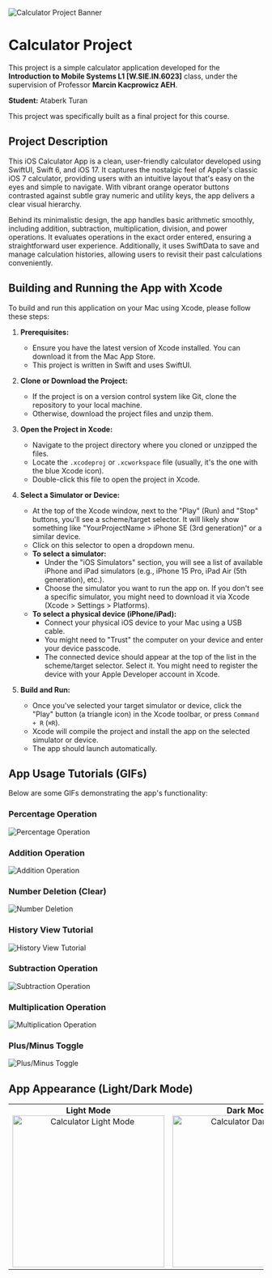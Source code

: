 ![Calculator Project Banner](banner.png)

# Calculator Project

This project is a simple calculator application developed for the **Introduction to Mobile Systems L1 [W.SIE.IN.6023]** class, under the supervision of Professor **Marcin Kacprowicz AEH**.

**Student:** Ataberk Turan

This project was specifically built as a final project for this course.

## Project Description

This iOS Calculator App is a clean, user-friendly calculator developed using SwiftUI, Swift 6, and iOS 17. It captures the nostalgic feel of Apple's classic iOS 7 calculator, providing users with an intuitive layout that's easy on the eyes and simple to navigate. With vibrant orange operator buttons contrasted against subtle gray numeric and utility keys, the app delivers a clear visual hierarchy.

Behind its minimalistic design, the app handles basic arithmetic smoothly, including addition, subtraction, multiplication, division, and power operations. It evaluates operations in the exact order entered, ensuring a straightforward user experience. Additionally, it uses SwiftData to save and manage calculation histories, allowing users to revisit their past calculations conveniently.

## Building and Running the App with Xcode

To build and run this application on your Mac using Xcode, please follow these steps:

1.  **Prerequisites:**
    *   Ensure you have the latest version of Xcode installed. You can download it from the Mac App Store.
    *   This project is written in Swift and uses SwiftUI.

2.  **Clone or Download the Project:**
    *   If the project is on a version control system like Git, clone the repository to your local machine.
    *   Otherwise, download the project files and unzip them.

3.  **Open the Project in Xcode:**
    *   Navigate to the project directory where you cloned or unzipped the files.
    *   Locate the `.xcodeproj` or `.xcworkspace` file (usually, it's the one with the blue Xcode icon).
    *   Double-click this file to open the project in Xcode.

4.  **Select a Simulator or Device:**
    *   At the top of the Xcode window, next to the "Play" (Run) and "Stop" buttons, you'll see a scheme/target selector. It will likely show something like "YourProjectName > iPhone SE (3rd generation)" or a similar device.
    *   Click on this selector to open a dropdown menu.
    *   **To select a simulator:**
        *   Under the "iOS Simulators" section, you will see a list of available iPhone and iPad simulators (e.g., iPhone 15 Pro, iPad Air (5th generation), etc.).
        *   Choose the simulator you want to run the app on. If you don't see a specific simulator, you might need to download it via Xcode (Xcode > Settings > Platforms).
    *   **To select a physical device (iPhone/iPad):**
        *   Connect your physical iOS device to your Mac using a USB cable.
        *   You might need to "Trust" the computer on your device and enter your device passcode.
        *   The connected device should appear at the top of the list in the scheme/target selector. Select it. You might need to register the device with your Apple Developer account in Xcode.

5.  **Build and Run:**
    *   Once you've selected your target simulator or device, click the "Play" button (a triangle icon) in the Xcode toolbar, or press `Command + R` (`⌘R`).
    *   Xcode will compile the project and install the app on the selected simulator or device.
    *   The app should launch automatically.

## App Usage Tutorials (GIFs)

Below are some GIFs demonstrating the app's functionality:

### Percentage Operation
<img src="Tutorial%20GIFs/yüzde.gif" alt="Percentage Operation" style="max-width: 400px; height: auto;">

### Addition Operation
<img src="Tutorial%20GIFs/toplama.gif" alt="Addition Operation" style="max-width: 400px; height: auto;">

### Number Deletion (Clear)
<img src="Tutorial%20GIFs/sayı-silme.gif" alt="Number Deletion" style="max-width: 400px; height: auto;">

### History View Tutorial
<img src="Tutorial%20GIFs/history-view-tutorial.gif" alt="History View Tutorial" style="max-width: 400px; height: auto;">

### Subtraction Operation
<img src="Tutorial%20GIFs/çıkarma.gif" alt="Subtraction Operation" style="max-width: 400px; height: auto;">

### Multiplication Operation
<img src="Tutorial%20GIFs/çarpma.gif" alt="Multiplication Operation" style="max-width: 400px; height: auto;">

### Plus/Minus Toggle
<img src="Tutorial%20GIFs/artı%3Aeksi%20alma.gif" alt="Plus/Minus Toggle" style="max-width: 400px; height: auto;">

## App Appearance (Light/Dark Mode)

<table>
  <tr>
    <td align="center">
      <strong>Light Mode</strong><br>
      <img src="light-mode.jpeg" alt="Calculator Light Mode" width="300">
    </td>
    <td align="center">
      <strong>Dark Mode</strong><br>
      <img src="dark-mode.jpeg" alt="Calculator Dark Mode" width="300">
    </td>
  </tr>
</table>